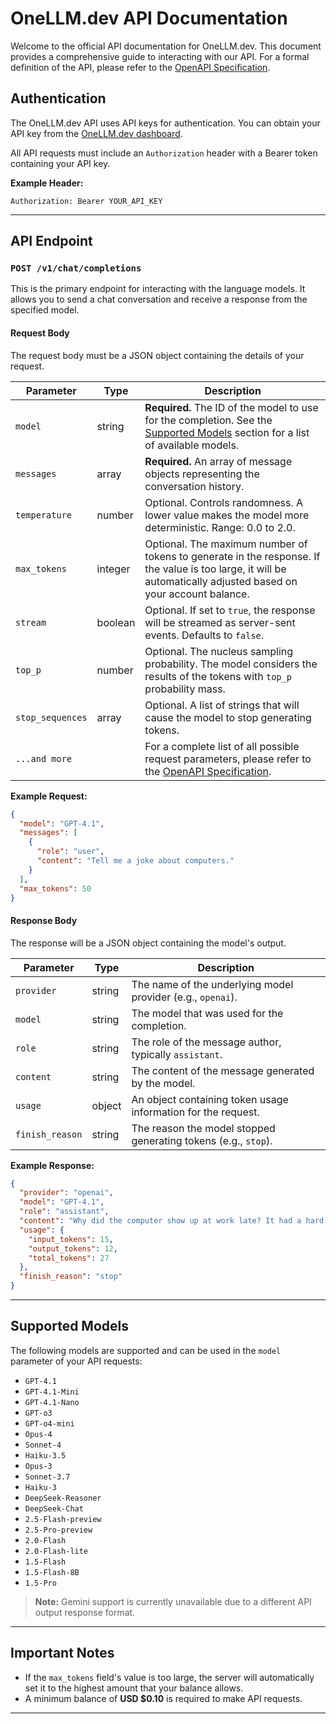 # OneLLM.dev API Documentation

Welcome to the official API documentation for OneLLM.dev. This document provides a comprehensive guide to interacting with our API. For a formal definition of the API, please refer to the [OpenAPI Specification](openapi.yaml).

## Authentication

The OneLLM.dev API uses API keys for authentication. You can obtain your API key from the [OneLLM.dev dashboard](https://onellm.dev).

All API requests must include an `Authorization` header with a Bearer token containing your API key.

**Example Header:**
```
Authorization: Bearer YOUR_API_KEY
```

---

## API Endpoint

### `POST /v1/chat/completions`

This is the primary endpoint for interacting with the language models. It allows you to send a chat conversation and receive a response from the specified model.

#### Request Body

The request body must be a JSON object containing the details of your request.

| Parameter | Type | Description |
|---|---|---|
| `model` | string | **Required.** The ID of the model to use for the completion. See the [Supported Models](#supported-models) section for a list of available models. |
| `messages` | array | **Required.** An array of message objects representing the conversation history. |
| `temperature` | number | Optional. Controls randomness. A lower value makes the model more deterministic. Range: 0.0 to 2.0. |
| `max_tokens` | integer | Optional. The maximum number of tokens to generate in the response. If the value is too large, it will be automatically adjusted based on your account balance. |
| `stream` | boolean | Optional. If set to `true`, the response will be streamed as server-sent events. Defaults to `false`. |
| `top_p` | number | Optional. The nucleus sampling probability. The model considers the results of the tokens with `top_p` probability mass. |
| `stop_sequences`| array | Optional. A list of strings that will cause the model to stop generating tokens. |
| `...and more` | | For a complete list of all possible request parameters, please refer to the [OpenAPI Specification](openapi.yaml). |

**Example Request:**
```json
{
  "model": "GPT-4.1",
  "messages": [
    {
      "role": "user",
      "content": "Tell me a joke about computers."
    }
  ],
  "max_tokens": 50
}
```

#### Response Body

The response will be a JSON object containing the model's output.

| Parameter | Type | Description |
|---|---|---|
| `provider` | string | The name of the underlying model provider (e.g., `openai`). |
| `model` | string | The model that was used for the completion. |
| `role` | string | The role of the message author, typically `assistant`. |
| `content` | string | The content of the message generated by the model. |
| `usage` | object | An object containing token usage information for the request. |
| `finish_reason`| string | The reason the model stopped generating tokens (e.g., `stop`). |

**Example Response:**
```json
{
  "provider": "openai",
  "model": "GPT-4.1",
  "role": "assistant",
  "content": "Why did the computer show up at work late? It had a hard drive!",
  "usage": {
    "input_tokens": 15,
    "output_tokens": 12,
    "total_tokens": 27
  },
  "finish_reason": "stop"
}
```

---

## Supported Models

The following models are supported and can be used in the `model` parameter of your API requests:

*   `GPT-4.1`
*   `GPT-4.1-Mini`
*   `GPT-4.1-Nano`
*   `GPT-o3`
*   `GPT-o4-mini`
*   `Opus-4`
*   `Sonnet-4`
*   `Haiku-3.5`
*   `Opus-3`
*   `Sonnet-3.7`
*   `Haiku-3`
*   `DeepSeek-Reasoner`
*   `DeepSeek-Chat`
*   `2.5-Flash-preview`
*   `2.5-Pro-preview`
*   `2.0-Flash`
*   `2.0-Flash-lite`
*   `1.5-Flash`
*   `1.5-Flash-8B`
*   `1.5-Pro`

> **Note:** Gemini support is currently unavailable due to a different API output response format.

---

## Important Notes

*   If the `max_tokens` field's value is too large, the server will automatically set it to the highest amount that your balance allows.
*   A minimum balance of **USD $0.10** is required to make API requests.

---
